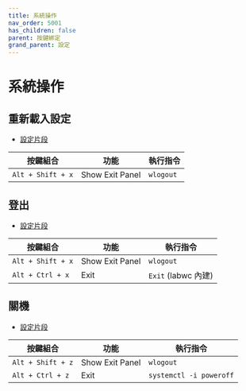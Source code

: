```yaml
---
title: 系統操作
nav_order: 5001
has_children: false
parent: 按鍵綁定
grand_parent: 設定
---
```



# 系統操作


## 重新載入設定

* [設定片段](https://github.com/samwhelp/note-about-labwc/blob/gh-pages/_demo/config/labwc-config/main/rc.xml#L128-L130)

| 按鍵組合           | 功能        | 執行指令             |
| ----------------- | ------------ | -------------------- |
| `Alt + Shift + x`  | Show Exit Panel | `wlogout` |


## 登出

* [設定片段](https://github.com/samwhelp/note-about-labwc/blob/gh-pages/_demo/config/labwc-config/main/rc.xml#L131-L136)

| 按鍵組合           | 功能        | 執行指令             |
| ----------------- | ------------ | -------------------- |
| `Alt + Shift + x`  | Show Exit Panel | `wlogout` |
| `Alt + Ctrl + x`  | Exit | `Exit` (labwc 內建) |


## 關機

* [設定片段](https://github.com/samwhelp/note-about-labwc/blob/gh-pages/_demo/config/labwc-config/main/rc.xml#L137-L142)

| 按鍵組合           | 功能        | 執行指令             |
| ----------------- | ------------ | -------------------- |
| `Alt + Shift + z`  | Show Exit Panel | `wlogout` |
| `Alt + Ctrl + z`  | Exit | `systemctl -i poweroff` |
